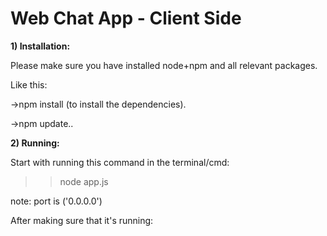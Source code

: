 # Web Chat App - Client Side



**1) Installation:**

Please make sure you have installed node+npm and all relevant packages.

Like this:

->npm install (to install the dependencies).

->npm update..

**2) Running:**

Start with running this command in the terminal/cmd:

> >node app.js

note: port is ('0.0.0.0')



After making sure that it's running:
